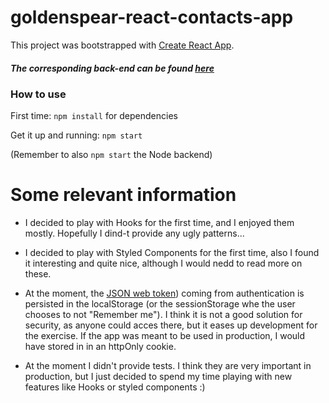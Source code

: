 # goldenspear-react-contacts-app

This project was bootstrapped with [Create React App](https://github.com/facebook/create-react-app).



##### The corresponding back-end can be found [here](https://github.com/lluissuros/goldenspear-simple-backend)


### How to use
First time: `npm install` for dependencies

Get it up and running: `npm start`

(Remember to also `npm start` the Node backend)




# Some relevant information

* I decided to play with Hooks for the first time, and I enjoyed them mostly. Hopefully I dind-t provide any ugly patterns...

* I decided to play with Styled Components for the first time, also I found it interesting and quite nice, although I would nedd to read more on these.

* At the moment, the [JSON web token](https://jwt.io/)) coming from authentication is persisted in the localStorage (or the sessionStorage whe the user chooses to not "Remember me"). I think it is not a good solution for security, as anyone could acces there, but it eases up development for the exercise. If the app was meant to be used in production, I would have stored in in an httpOnly cookie.

* At the moment I didn't provide tests. I think they are very important in production, but I just decided to spend my time playing with new features like Hooks or styled components :)
